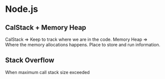 # Node.js

## CalStack + Memory Heap

CalStack => Keep to track where we are in the code.
Memory Heap => Where the memory allocations happens. Place to store and run information.

## Stack Overflow

When maximum call stack size exceeded